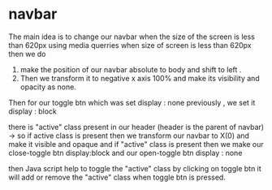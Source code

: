 # navbar
The main idea is to change our navbar when the size of the screen is less than 620px using media querries
when size of screen is less than 620px then we do
1. make the position of our navbar absolute to body and shift to left .
2. Then we transform it to negative x axis 100% and make its visibility and opacity as none.

Then for our toggle btn which was set display : none  previously ,  we set it display : block

there is "active" class present in our header (header is the parent of navbar) 
-> so if active class is present then we transform our navbar to X(0) and make it visible and opaque
and if "active" class is present then we make our close-toggle btn display:block and our open-toggle btn display : none

then Java script help to toggle the "active" class by clicking on toggle btn
it will add or remove the "active" class when toggle btn is pressed.
